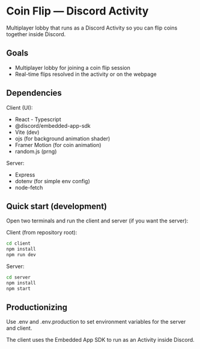 # Coin Flip — Discord Activity

Multiplayer lobby that runs as a Discord Activity so you can flip coins together inside Discord.

## Goals

- Multiplayer lobby for joining a coin flip session
- Real-time flips resolved in the activity or on the webpage

## Dependencies

Client (UI):

- React - Typescript
- @discord/embedded-app-sdk
- Vite (dev)
- ojs (for background animation shader)
- Framer Motion (for coin animation)
- random.js (prng)

Server:

- Express
- dotenv (for simple env config)
- node-fetch

## Quick start (development)

Open two terminals and run the client and server (if you want the server):

Client (from repository root):

```cmd
cd client
npm install
npm run dev
```

Server:

```cmd
cd server
npm install
npm start
```

## Productionizing

Use .env and .env.production to set environment variables for the server and client.

The client uses the Embedded App SDK to run as an Activity inside Discord.
